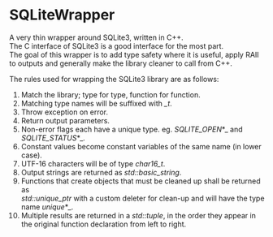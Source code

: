 # SQLiteWrapper
A very thin wrapper around SQLite3, written in C++.  
The C interface of SQLite3 is a good interface for the most part.  
The goal of this wrapper is to add type safety where it is useful, apply RAII  
to outputs and generally make the library cleaner to call from C++.  

The rules used for wrapping the SQLite3 library are as follows:  
1. Match the library; type for type, function for function.  
2. Matching type names will be suffixed with _\_t_.  
3. Throw exception on error.  
4. Return output parameters.  
5. Non-error flags each have a unique type. eg. _SQLITE_OPEN_\*_ and  
_SQLITE_STATUS_\*_.  
6. Constant values become constant variables of the same name (in lower case).  
7. UTF-16 characters will be of type _char16_t_.  
8. Output strings are returned as _std::basic_string_.  
9. Functions that create objects that must be cleaned up shall be returned as  
_std::unique_ptr<T>_ with a custom deleter for clean-up and will have the type  
name _unique_\*_.  
10. Multiple results are returned in a _std::tuple_, in the order they appear in  
the original function declaration from left to right.  
